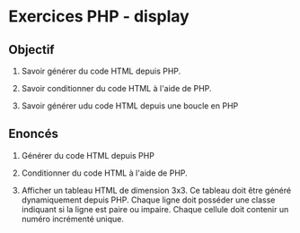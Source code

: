 # Exercices PHP - display

## Objectif

 1. Savoir générer du code HTML depuis PHP.

 2. Savoir conditionner du code HTML à l'aide de PHP.

 3. Savoir générer udu code HTML depuis une boucle en PHP

## Enoncés

 1. Générer du code HTML depuis PHP

 2. Conditionner du code HTML à l'aide de PHP.

 3. Afficher un tableau HTML de dimension 3x3. Ce tableau doit être généré dynamiquement depuis PHP. Chaque ligne doit posséder une classe indiquant si la ligne est paire ou impaire. Chaque cellule doit contenir un numéro incrémenté unique.
 
